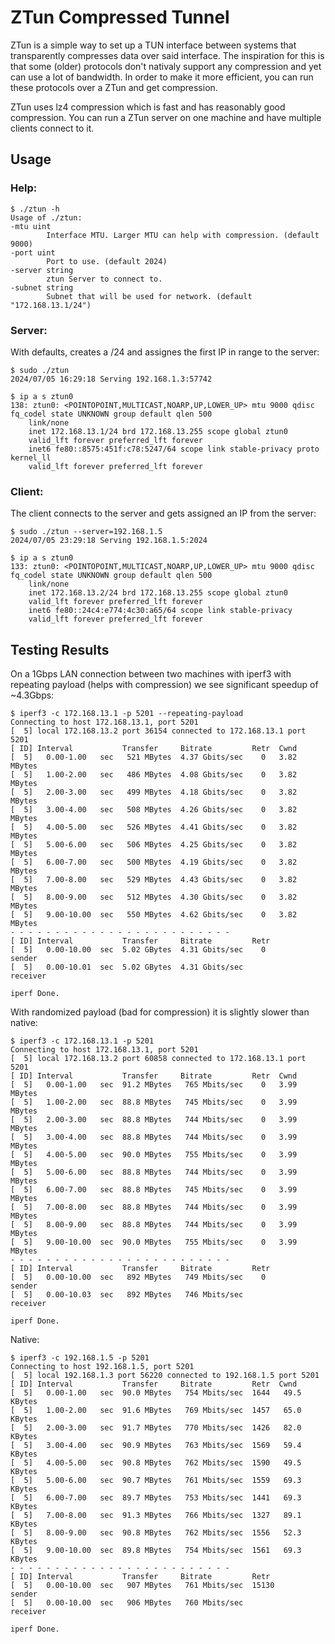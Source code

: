 # ZTun Compressed Tunnel

ZTun is a simple way to set up a TUN interface between systems that transparently compresses data over said interface. The inspiration for this is that some (older) protocols don't nativaly support any compression and yet can use a lot of bandwidth. In order to make it more efficient, you can run these protocols over a ZTun and get compression.

ZTun uses lz4 compression which is fast and has reasonably good compression. You can run a ZTun server on one machine and have multiple clients connect to it.

## Usage

### Help:

    $ ./ztun -h
    Usage of ./ztun:
    -mtu uint
            Interface MTU. Larger MTU can help with compression. (default 9000)
    -port uint
            Port to use. (default 2024)
    -server string
            ztun Server to connect to.
    -subnet string
            Subnet that will be used for network. (default "172.168.13.1/24")

### Server:

With defaults, creates a /24 and assignes the first IP in range to the server:

    $ sudo ./ztun 
    2024/07/05 16:29:18 Serving 192.168.1.3:57742

    $ ip a s ztun0
    138: ztun0: <POINTOPOINT,MULTICAST,NOARP,UP,LOWER_UP> mtu 9000 qdisc fq_codel state UNKNOWN group default qlen 500
        link/none 
        inet 172.168.13.1/24 brd 172.168.13.255 scope global ztun0
        valid_lft forever preferred_lft forever
        inet6 fe80::8575:451f:c78:5247/64 scope link stable-privacy proto kernel_ll 
        valid_lft forever preferred_lft forever


### Client:

The client connects to the server and gets assigned an IP from the server:

    $ sudo ./ztun --server=192.168.1.5 
    2024/07/05 23:29:18 Serving 192.168.1.5:2024

    $ ip a s ztun0
    133: ztun0: <POINTOPOINT,MULTICAST,NOARP,UP,LOWER_UP> mtu 9000 qdisc fq_codel state UNKNOWN group default qlen 500
        link/none 
        inet 172.168.13.2/24 brd 172.168.13.255 scope global ztun0
        valid_lft forever preferred_lft forever
        inet6 fe80::24c4:e774:4c30:a65/64 scope link stable-privacy 
        valid_lft forever preferred_lft forever


## Testing Results

On a 1Gbps LAN connection between two machines with iperf3 with repeating payload (helps with compression) we see significant speedup of ~4.3Gbps:

    $ iperf3 -c 172.168.13.1 -p 5201 --repeating-payload
    Connecting to host 172.168.13.1, port 5201
    [  5] local 172.168.13.2 port 36154 connected to 172.168.13.1 port 5201
    [ ID] Interval           Transfer     Bitrate         Retr  Cwnd
    [  5]   0.00-1.00   sec   521 MBytes  4.37 Gbits/sec    0   3.82 MBytes
    [  5]   1.00-2.00   sec   486 MBytes  4.08 Gbits/sec    0   3.82 MBytes
    [  5]   2.00-3.00   sec   499 MBytes  4.18 Gbits/sec    0   3.82 MBytes
    [  5]   3.00-4.00   sec   508 MBytes  4.26 Gbits/sec    0   3.82 MBytes
    [  5]   4.00-5.00   sec   526 MBytes  4.41 Gbits/sec    0   3.82 MBytes
    [  5]   5.00-6.00   sec   506 MBytes  4.25 Gbits/sec    0   3.82 MBytes
    [  5]   6.00-7.00   sec   500 MBytes  4.19 Gbits/sec    0   3.82 MBytes
    [  5]   7.00-8.00   sec   529 MBytes  4.43 Gbits/sec    0   3.82 MBytes
    [  5]   8.00-9.00   sec   512 MBytes  4.30 Gbits/sec    0   3.82 MBytes
    [  5]   9.00-10.00  sec   550 MBytes  4.62 Gbits/sec    0   3.82 MBytes
    - - - - - - - - - - - - - - - - - - - - - - - - -
    [ ID] Interval           Transfer     Bitrate         Retr
    [  5]   0.00-10.00  sec  5.02 GBytes  4.31 Gbits/sec    0             sender
    [  5]   0.00-10.01  sec  5.02 GBytes  4.31 Gbits/sec                  receiver
    
    iperf Done.


With randomized payload (bad for compression) it is slightly slower than native:

    $ iperf3 -c 172.168.13.1 -p 5201 
    Connecting to host 172.168.13.1, port 5201
    [  5] local 172.168.13.2 port 60858 connected to 172.168.13.1 port 5201
    [ ID] Interval           Transfer     Bitrate         Retr  Cwnd
    [  5]   0.00-1.00   sec  91.2 MBytes   765 Mbits/sec    0   3.99 MBytes       
    [  5]   1.00-2.00   sec  88.8 MBytes   745 Mbits/sec    0   3.99 MBytes       
    [  5]   2.00-3.00   sec  88.8 MBytes   744 Mbits/sec    0   3.99 MBytes       
    [  5]   3.00-4.00   sec  88.8 MBytes   744 Mbits/sec    0   3.99 MBytes       
    [  5]   4.00-5.00   sec  90.0 MBytes   755 Mbits/sec    0   3.99 MBytes       
    [  5]   5.00-6.00   sec  88.8 MBytes   744 Mbits/sec    0   3.99 MBytes       
    [  5]   6.00-7.00   sec  88.8 MBytes   745 Mbits/sec    0   3.99 MBytes       
    [  5]   7.00-8.00   sec  88.8 MBytes   744 Mbits/sec    0   3.99 MBytes       
    [  5]   8.00-9.00   sec  88.8 MBytes   744 Mbits/sec    0   3.99 MBytes       
    [  5]   9.00-10.00  sec  90.0 MBytes   755 Mbits/sec    0   3.99 MBytes       
    - - - - - - - - - - - - - - - - - - - - - - - - -
    [ ID] Interval           Transfer     Bitrate         Retr
    [  5]   0.00-10.00  sec   892 MBytes   749 Mbits/sec    0             sender
    [  5]   0.00-10.03  sec   892 MBytes   746 Mbits/sec                  receiver

    iperf Done.


Native:

    $ iperf3 -c 192.168.1.5 -p 5201 
    Connecting to host 192.168.1.5, port 5201
    [  5] local 192.168.1.3 port 56220 connected to 192.168.1.5 port 5201
    [ ID] Interval           Transfer     Bitrate         Retr  Cwnd
    [  5]   0.00-1.00   sec  90.0 MBytes   754 Mbits/sec  1644   49.5 KBytes       
    [  5]   1.00-2.00   sec  91.6 MBytes   769 Mbits/sec  1457   65.0 KBytes       
    [  5]   2.00-3.00   sec  91.7 MBytes   770 Mbits/sec  1426   82.0 KBytes       
    [  5]   3.00-4.00   sec  90.9 MBytes   763 Mbits/sec  1569   59.4 KBytes       
    [  5]   4.00-5.00   sec  90.8 MBytes   762 Mbits/sec  1590   49.5 KBytes       
    [  5]   5.00-6.00   sec  90.7 MBytes   761 Mbits/sec  1559   69.3 KBytes       
    [  5]   6.00-7.00   sec  89.7 MBytes   753 Mbits/sec  1441   69.3 KBytes       
    [  5]   7.00-8.00   sec  91.3 MBytes   766 Mbits/sec  1327   89.1 KBytes       
    [  5]   8.00-9.00   sec  90.8 MBytes   762 Mbits/sec  1556   52.3 KBytes       
    [  5]   9.00-10.00  sec  89.8 MBytes   754 Mbits/sec  1561   69.3 KBytes       
    - - - - - - - - - - - - - - - - - - - - - - - - -
    [ ID] Interval           Transfer     Bitrate         Retr
    [  5]   0.00-10.00  sec   907 MBytes   761 Mbits/sec  15130             sender
    [  5]   0.00-10.00  sec   906 MBytes   760 Mbits/sec                  receiver

    iperf Done.




